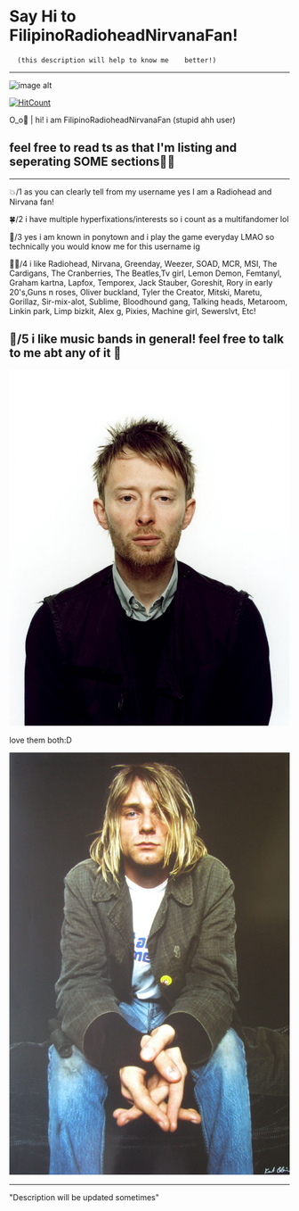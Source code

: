 # Say Hi to FilipinoRadioheadNirvanaFan!

      (this description will help to know me    better!)
- - -

![image alt](https://github.com/FilipinoRadioheadNirvanaFan/Say-hello-to-FilipinoRadioheadNirvanaFan-/blob/0adbf82cf1117bce8ddeecf84e6e141c7e2a2ff2/Screenshot_2025-05-24-11-13-59-287_com.android.chrome-edit.jpg)

[![HitCount](https://hits.dwyl.com/FilipinoRadioheadNirvanaFan/FilipinoRadioheadNirvanaFan.svg?style=flat-square)](http://hits.dwyl.com/FilipinoRadioheadNirvanaFan/FilipinoRadioheadNirvanaFan)

 O⁠_⁠o🌱 | hi! i am FilipinoRadioheadNirvanaFan (stupid ahh user) 

## feel free to read ts as that I'm listing and seperating SOME sections🤷‍♀️
--- 
  💥/1 as you can clearly tell from my  username yes I am a Radiohead and    Nirvana fan! 

  🍀/2 i have multiple  hyperfixations/interests so i count as a multifandomer lol

  🍎/3 yes i am known in ponytown and i play the game everyday LMAO so technically you would know me for this username ig

 🤷‍♀️/4 i like Radiohead, Nirvana, Greenday, Weezer, SOAD, MCR, MSI, The Cardigans, The Cranberries, The Beatles,Tv girl, Lemon Demon, Femtanyl, Graham kartna, Lapfox, Temporex, Jack Stauber, Goreshit, Rory in early 20's,Guns n roses, Oliver buckland, Tyler the Creator, Mitski, Maretu, Gorillaz, Sir-mix-alot, Sublime, Bloodhound gang, Talking heads, Metaroom, Linkin park, Limp bizkit, Alex g, Pixies, Machine girl, Sewerslvt, Etc!

  🎸/5 i like music bands in general! feel free to talk to me abt any of it 🙏
---

  ![image alt](https://github.com/FilipinoRadioheadNirvanaFan/FilipinoRadioheadNirvanaFan/blob/f4b2511f3f57482f76c3d33fe4a609128f075e5c/ThomYorkeAppearance.jpg)

love them both:D

  ![image alt](https://github.com/FilipinoRadioheadNirvanaFan/FilipinoRadioheadNirvanaFan/blob/0bc10cba4c3b548b1c88f100382e6a8b98016759/Kurt-Cobain-Style-Photo-Plaid-Jacket.jpg)
- - -
"Description will be updated sometimes"
